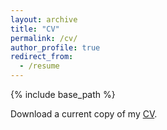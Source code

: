```yaml
---
layout: archive
title: "CV"
permalink: /cv/
author_profile: true
redirect_from:
  - /resume
---
```


{% include base_path %}

Download a current copy of my [CV](http://gburtch.github.io/files/Gordon_Burtch_CV/gb_cv.pdf "CV").
